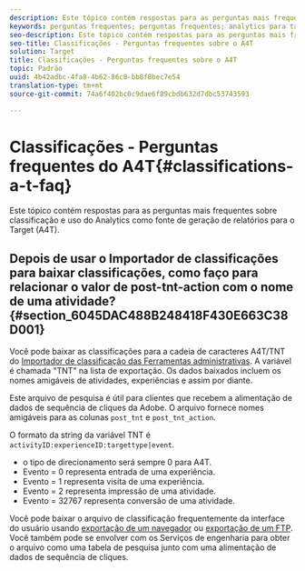 ```yaml
---
description: Este tópico contém respostas para as perguntas mais frequentes sobre classificação e uso do Analytics como fonte de geração de relatórios para o Target (A4T).
keywords: perguntas frequentes; perguntas frequentes; analytics para target; a4T; classificações; classificação; importador de classificações; post-tnt-action
seo-description: Este tópico contém respostas para as perguntas mais frequentes sobre classificação e uso do Analytics como fonte de geração de relatórios para o Target (A4T).
seo-title: Classificações - Perguntas frequentes sobre o A4T
solution: Target
title: Classificações - Perguntas frequentes sobre o A4T
topic: Padrão
uuid: 4b42adbc-4fa8-4b62-86c8-bb8f8bec7e54
translation-type: tm+mt
source-git-commit: 74a6f402bc0c9dae6f89cbdb632d7dbc53743593

---
```



# Classificações - Perguntas frequentes do A4T{#classifications-a-t-faq}

Este tópico contém respostas para as perguntas mais frequentes sobre classificação e uso do Analytics como fonte de geração de relatórios para o Target (A4T).

## Depois de usar o Importador de classificações para baixar classificações, como faço para relacionar o valor de post-tnt-action com o nome de uma atividade? {#section_6045DAC488B248418F430E663C38D001}

Você pode baixar as classificações para a cadeia de caracteres A4T/TNT do [Importador de classificação das Ferramentas administrativas](https://marketing.adobe.com/resources/help/en_US/reference/c_working_with_saint.html). A variável é chamada &quot;TNT&quot; na lista de exportação. Os dados baixados incluem os nomes amigáveis de atividades, experiências e assim por diante.

Este arquivo de pesquisa é útil para clientes que recebem a alimentação de dados de sequência de cliques da Adobe. O arquivo fornece nomes amigáveis para as colunas `post_tnt` e `post_tnt_action`.

O formato da string da variável TNT é `activityID:experienceID:targettype|event`.

* o tipo de direcionamento será sempre 0 para A4T.
* Evento = 0 representa entrada de uma experiência.
* Evento = 1 representa visita de uma experiência.
* Evento = 2 representa impressão de uma atividade.
* Evento = 32767 representa conversão de uma atividade.

Você pode baixar o arquivo de classificação frequentemente da interface do usuário usando [exportação de um navegador](https://marketing.adobe.com/resources/help/en_US/reference/browser_export.html) ou [exportação de um FTP](https://marketing.adobe.com/resources/help/en_US/reference/ftp_export.html). Você também pode se envolver com os Serviços de engenharia para obter o arquivo como uma tabela de pesquisa junto com uma alimentação de dados de sequência de cliques.
